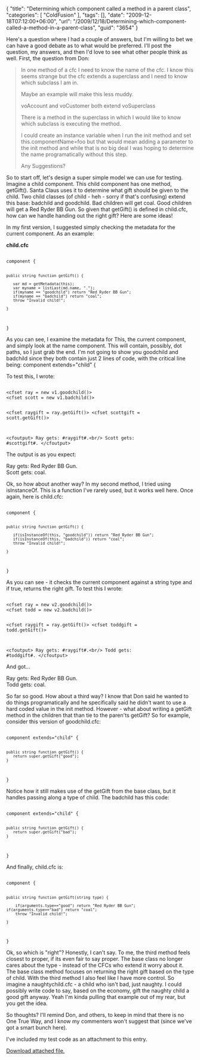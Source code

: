 {
	"title": "Determining which component called a method in a parent class",
	"categories": [
		"ColdFusion"
	],
	"tags": [],
	"date": "2009-12-18T07:12:00+06:00",
	"url": "/2009/12/18/Determining-which-component-called-a-method-in-a-parent-class",
	"guid": "3654"
}

Here's a question where I had a couple of answers, but I'm willing to bet we can have a good debate as to what would be preferred. I'll post the question, my answers, and then I'd love to see what other people think as well. First, the question from Don:

<blockquote>
In one method of a cfc I need to know the name of the cfc. I know this seems strange but the cfc extends a superclass and I need to know which subclass I am in.

Maybe an example will make this less muddy.

voAccount  and voCustomer both extend voSuperclass

There is a method in the superclass in which I would like to know which subclass is executing the method.

I could create an instance variable when I run the init method and set this.componentName=foo but that would mean adding a parameter to the init method
and while that is no big deal I was hoping to determine the name programatically without this step.

Any Suggestions?
</blockquote>

So to start off, let's design a super simple model we can use for testing. Imagine a child component. This child component has one method, getGift(). Santa Claus uses it to determine what gift should be given to the child. Two child classes (of child - heh - sorry if that's confusing) extend this base: badchild and goodchild. Bad children will get coal. Good children will get a Red Ryder BB Gun. So given that getGift() is defined in child.cfc, how can we handle handing out the right gift? Here are some ideas!
<!--more-->
In my first version, I suggested simply checking the metadata for the current component. As an example: 

<b>child.cfc</b><br/>

<code>
component {

    public string function getGift() {
	
	   var md = getMetadata(this);
	   var myname = listLast(md.name, ".");
	   if(myname == "goodchild") return "Red Ryder BB Gun";
	   if(myname == "badchild") return "coal";
	   throw "Invalid child!";
	
	}

}
</code>

As you can see, I examine the metadata for This, the current component, and simply look at the name component. This will contain, possibly, dot paths, so I just grab the end. I'm not going to show you goodchild and badchild since they both contain just 2 lines of code, with the critical line being: component extends="child" {

To test this, I wrote:

<code>
&lt;cfset ray = new v1.goodchild()&gt;
&lt;cfset scott = new v1.badchild()&gt;

&lt;cfset raygift = ray.getGift()&gt;
&lt;cfset scottgift = scott.getGift()&gt;

&lt;cfoutput&gt;
Ray gets: #raygift#.&lt;br/&gt;
Scott gets: #scottgift#.
&lt;/cfoutput&gt;
</code>

The output is as you expect:

Ray gets: Red Ryder BB Gun.<br/>
Scott gets: coal.

Ok, so how about another way? In my second method, I tried using isInstanceOf. This is a function I've rarely used, but it works well here. Once again, here is child.cfc:

<code>
component {

    public string function getGift() {

       if(isInstanceOf(this, "goodchild")) return "Red Ryder BB Gun";
       if(isInstanceOf(this, "badchild")) return "coal";
	   throw "Invalid child!";
	
	}

}
</code>

As you can see - it checks the current component against a string type and if true, returns the right gift. To test this I wrote:

<code>
&lt;cfset ray = new v2.goodchild()&gt;
&lt;cfset todd = new v2.badchild()&gt;

&lt;cfset raygift = ray.getGift()&gt;
&lt;cfset toddgift = todd.getGift()&gt;

&lt;cfoutput&gt;
Ray gets: #raygift#.&lt;br/&gt;
Todd gets: #toddgift#.
&lt;/cfoutput&gt;
</code>

And got...

Ray gets: Red Ryder BB Gun.<br/>
Todd gets: coal.

So far so good. How about a third way? I know that Don said he wanted to do things programatically and he specifically said he didn't want to use a hard coded value in the init method. However - what about writing a getGift method in the children that than tie to the paren'ts getGift? So for example, consider this version of goodchild.cfc:

<code>
component extends="child" {

    public string function getGift() {
       return super.getGift("good");
    }

}
</code>

Notice how it still makes use of the getGift from the base class, but it handles passing along a type of child. The badchild has this code:

<code>
component extends="child" {

    public string function getGift() {
	   return super.getGift("bad");
	}

}
</code>

And finally, child.cfc is:

<code>
component {

    public string function getGift(string type) {

        if(arguments.type=="good") return "Red Ryder BB Gun";
	if(arguments.type=="bad") return "coal";
        throw "Invalid child!";
	
	}

}
</code>

Ok, so which is "right"? Honestly, I can't say. To me, the third method feels closest to proper, if its even fair to say proper. The base class no longer cares about the type - instead of the CFCs who extend it worry about it. The base class method focuses on returning the right gift based on the type of child. With the third method I also feel like I have more control. So imagine a naughtychild.cfc - a child who isn't bad, just naughty. I could possibly write code to say, based on the economy, gift the naughty child a good gift anyway. Yeah I'm kinda pulling that example out of my rear, but you get the idea. 

So thoughts? I'll remind Don, and others, to keep in mind that there is no One True Way, and I know my commenters won't suggest that (since we've got a smart bunch here).

I've included my test code as an attachment to this entry.<p><a href='enclosures/C%3A%5Chosts%5C2009%2Ecoldfusionjedi%2Ecom%5Cenclosures%2Fbadandgoodkids%2Ezip'>Download attached file.</a></p>